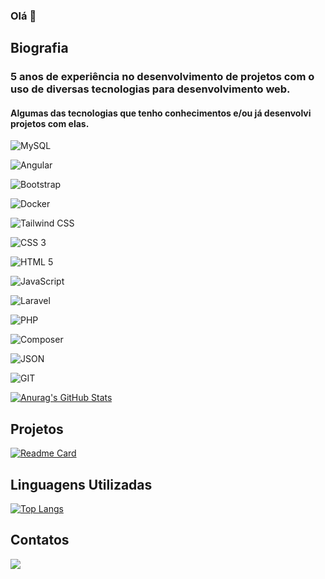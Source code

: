 ### Olá 👋

## Biografia

### 5 anos de experiência no desenvolvimento de projetos com o uso de diversas tecnologias para desenvolvimento web.
#### Algumas das tecnologias que tenho conhecimentos e/ou já desenvolvi projetos com elas.

![MySQL](https://img.shields.io/badge/MySQL-005C84?style=for-the-badge&logo=mysql&logoColor=white)

![Angular](https://img.shields.io/badge/Angular-DD0031?style=for-the-badge&logo=angular&logoColor=white)

![Bootstrap](https://img.shields.io/badge/Bootstrap-563D7C?style=for-the-badge&logo=bootstrap&logoColor=white)

![Docker](https://img.shields.io/badge/Docker-2CA5E0?style=for-the-badge&logo=docker&logoColor=white)

![Tailwind CSS](https://img.shields.io/badge/Tailwind_CSS-38B2AC?style=for-the-badge&logo=tailwind-css&logoColor=white)

![CSS 3](https://img.shields.io/badge/CSS3-1572B6?style=for-the-badge&logo=css3&logoColor=white)

![HTML 5](https://img.shields.io/badge/HTML5-E34F26?style=for-the-badge&logo=html5&logoColor=white)

![JavaScript](https://img.shields.io/badge/JavaScript-323330?style=for-the-badge&logo=javascript&logoColor=F7DF1E)

![Laravel](https://img.shields.io/badge/Laravel-FF2D20?style=for-the-badge&logo=laravel&logoColor=white)

![PHP](https://img.shields.io/badge/PHP-777BB4?style=for-the-badge&logo=php&logoColor=white)

![Composer](https://img.shields.io/badge/Composer-885630?style=for-the-badge&logo=Composer&logoColor=white)

![JSON](https://img.shields.io/badge/json-5E5C5C?style=for-the-badge&logo=json&logoColor=white)

![GIT](https://img.shields.io/badge/GIT-E44C30?style=for-the-badge&logo=git&logoColor=white)
<!--
![VITE](https://img.shields.io/badge/Vite-B73BFE?style=for-the-badge&logo=vite&logoColor=FFD62E)
![Vue JS](https://img.shields.io/badge/Vue.js-35495E?style=for-the-badge&logo=vuedotjs&logoColor=4FC08D)
![VS CODE](https://img.shields.io/badge/VSCode-0078D4?style=for-the-badge&logo=visual%20studio%20code&logoColor=white)
![TypeScript](https://img.shields.io/badge/TypeScript-007ACC?style=for-the-badge&logo=typescript&logoColor=white)
![Prisma](https://img.shields.io/badge/Prisma-3982CE?style=for-the-badge&logo=Prisma&logoColor=white)
![Hibernate](https://img.shields.io/badge/Hibernate-59666C?style=for-the-badge&logo=Hibernate&logoColor=white)
![React](https://img.shields.io/badge/React-20232A?style=for-the-badge&logo=react&logoColor=61DAFB)
![SASS](https://img.shields.io/badge/Sass-CC6699?style=for-the-badge&logo=sass&logoColor=white)
![Spring](https://img.shields.io/badge/Spring-6DB33F?style=for-the-badge&logo=spring&logoColor=white)
![Spring Boot](https://img.shields.io/badge/Spring_Boot-F2F4F9?style=for-the-badge&logo=spring-boot)
![Material UI](https://img.shields.io/badge/Material%20UI-007FFF?style=for-the-badge&logo=mui&logoColor=white)
![Next JS](https://img.shields.io/badge/next.js-000000?style=for-the-badge&logo=nextdotjs&logoColor=white)
![Nginx](https://img.shields.io/badge/Nginx-009639?style=for-the-badge&logo=nginx&logoColor=white)
![Node JS](https://img.shields.io/badge/Node.js-339933?style=for-the-badge&logo=nodedotjs&logoColor=white)
![NPM](https://img.shields.io/badge/npm-CB3837?style=for-the-badge&logo=npm&logoColor=white)
![Markdown](https://img.shields.io/badge/Markdown-000000?style=for-the-badge&logo=markdown&logoColor=white)
![Storybook](https://img.shields.io/badge/storybook-FF4785?style=for-the-badge&logo=storybook&logoColor=white)
![YARN](https://img.shields.io/badge/Yarn-2C8EBB?style=for-the-badge&logo=yarn&logoColor=white)
![INTELLIJ IDEA](https://img.shields.io/badge/IntelliJ_IDEA-000000.svg?style=for-the-badge&logo=intellij-idea&logoColor=white)
![PHP STORM](http://img.shields.io/badge/-PHPStorm-181717?style=for-the-badge&logo=phpstorm&logoColor=white)
![Apache](https://img.shields.io/badge/Apache-D22128?style=for-the-badge&logo=Apache&logoColor=white)
![Expo](https://img.shields.io/badge/Expo-1B1F23?style=for-the-badge&logo=expo&logoColor=white)
![Font Awesome](https://img.shields.io/badge/Font_Awesome-339AF0?style=for-the-badge&logo=fontawesome&logoColor=white)
![Github Pages](https://img.shields.io/badge/GitHub%20Pages-222222?style=for-the-badge&logo=GitHub%20Pages&logoColor=white)
![Insomnia](https://img.shields.io/badge/Insomnia-5849be?style=for-the-badge&logo=Insomnia&logoColor=white)
![Postman](https://img.shields.io/badge/Postman-FF6C37?style=for-the-badge&logo=Postman&logoColor=white)
![XAMPP](https://img.shields.io/badge/Xampp-F37623?style=for-the-badge&logo=xampp&logoColor=white)
![Notepad++](https://img.shields.io/badge/Notepad++-90E59A.svg?style=for-the-badge&logo=notepad%2B%2B&logoColor=black)
![Sublime](https://img.shields.io/badge/sublime_text-%23575757.svg?&style=for-the-badge&logo=sublime-text&logoColor=important)
![Notion](https://img.shields.io/badge/Notion-000000?style=for-the-badge&logo=notion&logoColor=white)
![Powershel](https://img.shields.io/badge/powershell-5391FE?style=for-the-badge&logo=powershell&logoColor=white)
![MariaDB](https://img.shields.io/badge/MariaDB-003545?style=for-the-badge&logo=mariadb&logoColor=white)
![Figma](https://img.shields.io/badge/Figma-F24E1E?style=for-the-badge&logo=figma&logoColor=white)
![Duolingo](https://img.shields.io/badge/Duolingo-58CC02?style=for-the-badge&logo=Duolingo&logoColor=white)
![Coursera](https://img.shields.io/badge/Coursera-0056D2?style=for-the-badge&logo=Coursera&logoColor=white)
![Udemy](https://img.shields.io/badge/Udemy-EC5252?style=for-the-badge&logo=Udemy&logoColor=white)
![Linux](https://img.shields.io/badge/Linux-FCC624?style=for-the-badge&logo=linux&logoColor=black)
![Ubuntu](https://img.shields.io/badge/Ubuntu-E95420?style=for-the-badge&logo=ubuntu&logoColor=white)
![Windows](https://img.shields.io/badge/Windows-0078D6?style=for-the-badge&logo=windows&logoColor=white)
![Linkedin](https://img.shields.io/badge/LinkedIn-0077B5?style=for-the-badge&logo=linkedin&logoColor=white)
![Microsoft Edge](https://img.shields.io/badge/Microsoft_Edge-0078D7?style=for-the-badge&logo=Microsoft-edge&logoColor=white)
![Google Chrome](https://img.shields.io/badge/Google_chrome-4285F4?style=for-the-badge&logo=Google-chrome&logoColor=white)
![Brave](https://img.shields.io/badge/Brave-FF1B2D?style=for-the-badge&logo=Brave&logoColor=white)
![Firefox](https://img.shields.io/badge/Firefox_Browser-FF7139?style=for-the-badge&logo=Firefox-Browser&logoColor=white) -->

[![Anurag's GitHub Stats](https://github-readme-stats.vercel.app/api?username=aluiziocatao&theme=omni)](https://github.com/anuraghazra/github-readme-stats)

## Projetos
[![Readme Card](https://github-readme-stats.vercel.app/api/pin/?username=aluiziocatao&repo=aluiziocatao.github.io)](https://github.com/aluiziocatao/aluiziocatao.github.io)

## Linguagens Utilizadas
[![Top Langs](https://github-readme-stats.vercel.app/api/top-langs/?username=aluiziocatao&layout=compact)](https://github.com/anuraghazra/github-readme-stats)

## Contatos
[<img src='https://img.shields.io/badge/LinkedIn-0077B5?style=for-the-badge&logo=linkedin&logoColor=white'>](https://www.linkedin.com/in/aluizio-catao/)


<!--
**aluiziocatao/aluiziocatao** is a ✨ _special_ ✨ repository because its `README.md` (this file) appears on your GitHub profile.

Here are some ideas to get you started:

- 🔭 I’m currently working on ...
- 🌱 I’m currently learning ...
- 👯 I’m looking to collaborate on ...
- 🤔 I’m looking for help with ...
- 💬 Ask me about ...
- 📫 How to reach me: ...
- 😄 Pronouns: ...
- ⚡ Fun fact: ...
-->
